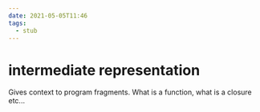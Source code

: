 ```yaml
---
date: 2021-05-05T11:46
tags: 
  - stub
---
```


# intermediate representation

Gives context to program fragments. What is a function, what is a closure etc...
